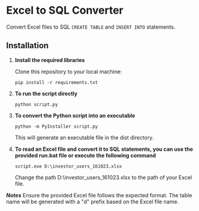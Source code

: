 # Excel to SQL Converter

Convert Excel files to SQL `CREATE TABLE` and `INSERT INTO` statements.

## Installation

1. **Install the required libraries**
   
   Clone this repository to your local machine:
   ```
   pip install -r requirements.txt
   ```
2. **To run the script directly**
   ```
   python script.py
   ```
3. **To convert the Python script into an executable**
   ```
   python -m PyInstaller script.py
   ```
   This will generate an executable file in the dist directory.
4. **To read an Excel file and convert it to SQL statements, you can use the provided run.bat file or execute the following command**
   ```
   script.exe D:\investor_users_161023.xlsx
   ```
   Change the path D:\investor_users_161023.xlsx to the path of your Excel file.

***Notes***
Ensure the provided Excel file follows the expected format.
The table name will be generated with a "d" prefix based on the Excel file name.
